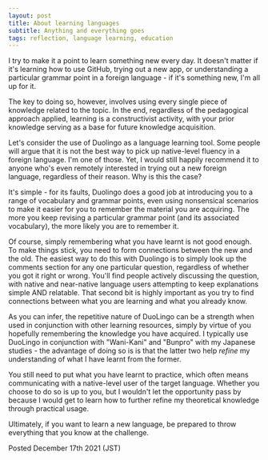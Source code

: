 ```yaml
---
layout: post
title: About learning languages
subtitle: Anything and everything goes
tags: reflection, language learning, education
---
```

I try to make it a point to learn something new every day. It doesn't matter if it's learning how to use GitHub, trying out a new app, or understanding a particular grammar point in a foreign language - if it's something new, I'm all up for it.

The key to doing so, however, involves using every single piece of knowledge related to the topic. In the end, regardless of the pedagogical approach applied, learning is a constructivist activity, with your prior knowledge serving as a base for future knowledge acquisition.

Let's consider the use of Duolingo as a language learning tool. Some people will argue that it is not the best way to pick up native-level fluency in a foreign language. I'm one of those. Yet, I would still happily recommend it to anyone who's even remotely interested in trying out a new foreign language, regardless of their reason. Why is this the case?

It's simple - for its faults, Duolingo does a good job at introducing you to a range of vocabulary and grammar points, even using nonsensical scenarios to make it easier for you to remember the material you are acquiring. The more you keep revising a particular grammar point (and its associated vocabulary), the more likely you are to remember it.

Of course, simply remembering what you have learnt is not good enough. To make things stick, you need to form connections between the new and the old. The easiest way to do this with Duolingo is to simply look up the comments section for any one particular question, regardless of whether you got it right or wrong. You'll find people actively discussing the question, with native and near-native language users attempting to keep explanations simple AND relatable. That second bit is highly important as you try to find connections between what you are learning and what you already know.

As you can infer, the repetitive nature of DuoLingo can be a strength when used in conjunction with other learning resources, simply by virtue of you hopefully remembering the knowledge you have acquired. I typically use DuoLingo in conjunction with "Wani-Kani" and "Bunpro" with my Japanese studies - the advantage of doing so is is that the latter two help <i>refine</i> my understanding of what I have learnt from the former.

You still need to put what you have learnt to practice, which often means communicating with a native-level user of the target language. Whether you choose to do so is up to you, but I wouldn't let the opportunity pass by because I would get to learn how to further refine my theoretical knowledge through practical usage.

Ultimately, if you want to learn a new language, be prepared to throw everything that you know at the challenge.

Posted December 17th 2021 (JST)
